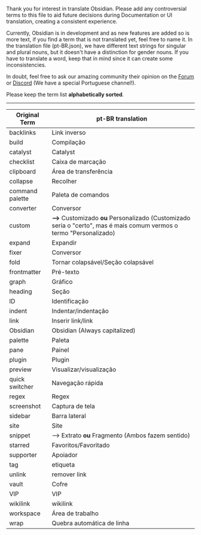 Thank you for interest in translate Obsidian. Please add any controversial terms to this file to aid future decisions during Documentation or UI translation,  creating a consistent experience.

Currently, Obsidian is in development and as new features are added so is more text, if you find a term that is not translated yet, feel free to name it. In the translation file (pt-BR.json), we have different text strings for singular and plural nouns, but it doesn't have a distinction for gender nouns. If you have to translate a word, keep that in mind since it can create some inconsistencies.

In doubt, feel free to ask our amazing community their opinion on the [Forum](https://forum.obsidian.md/) or [Discord](https://discord.gg/veuWUTm) (We have a special Portuguese channel!). 

Please keep the term list **alphabetically sorted**.

---

|Original Term|pt-BR translation|
|-|-|
backlinks | Link inverso
build | Compilação
catalyst | Catalyst
checklist | Caixa de marcação
clipboard | Área de transferência
collapse | Recolher
command palette | Paleta de comandos
converter | Conversor
custom | **-->** Customizado **ou** Personalizado (Customizado seria o "certo", mas é mais comum vermos o termo "Personalizado)
expand | Expandir
fixer | Conversor
fold | Tornar colapsável/Seção colapsável
frontmatter | Pré-texto
graph | Gráfico
heading | Seção
ID | Identificação
indent | Indentar/indentação
link | Inserir link/link
Obsidian | Obsidian (Always capitalized)
palette | Paleta
pane | Painel
plugin | Plugin
preview | Visualizar/visualização
quick switcher | Navegação rápida
regex | Regex
screenshot | Captura de tela
sidebar | Barra lateral
site | Site
snippet | --> Extrato **ou** Fragmento (Ambos fazem sentido)
starred | Favoritos/Favoritado
supporter | Apoiador
tag | etiqueta
unlink | remover link
vault | Cofre
VIP | VIP
wikilink | wikilink
workspace | Área de trabalho
wrap | Quebra automática de linha
